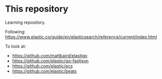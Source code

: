 # This repository

Learning repository.

Following: https://www.elastic.co/guide/en/elasticsearch/reference/current/index.html

To look at:

- https://github.com/mattbaird/elastigo
- https://github.com/elastic/go-fastjson
- https://github.com/elastic/ecs
- https://github.com/elastic/beats

